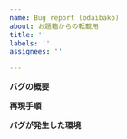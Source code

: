 ```yaml
---
name: Bug report (odaibako)
about: お題箱からの転載用
title: ''
labels: ''
assignees: ''

---
```


**バグの概要**


**再現手順**


**バグが発生した環境**
